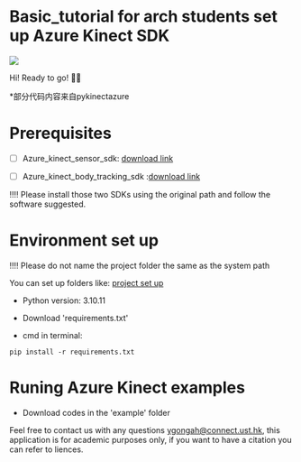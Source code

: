 # Basic_tutorial for arch students set up Azure Kinect SDK 
![](https://github.com/YueminGong/basic_study/blob/main/image/turtorial.png)


Hi! Ready to go! :whale::whale:

*部分代码内容来自pykinectazure 

# Prerequisites
- [ ] Azure_kinect_sensor_sdk: [download link](https://github.com/microsoft/Azure-Kinect-Sensor-SDK/blob/develop/docs/usage.md)

- [ ] Azure_kinect_body_tracking_sdk :[download link](https://learn.microsoft.com/en-us/azure/kinect-dk/body-sdk-download)



:bangbang::bangbang: Please install those two SDKs using the original path and follow the software suggested. 

#  Environment set up

:bangbang::bangbang: Please do not name the project folder the same as the system path

You can set up folders like: 
[project set up](https://github.com/YueminGong/basic_study/blob/main/image/windows.png)

- Python version: 3.10.11
- Download 'requirements.txt'

- cmd in terminal:

```
pip install -r requirements.txt

```

# Runing Azure Kinect examples 

- Download codes in the 'example' folder

Feel free to contact us with any questions ygongah@connect.ust.hk, this application is for academic purposes only, if you want to have a citation you can refer to liences.







